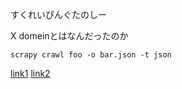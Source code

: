 すくれいぴんぐたのしー

X domeinとはなんだったのか


```
scrapy crawl foo -o bar.json -t json
```

[link1](http://akiniwa.hatenablog.jp/entry/2013/04/15/001411)
[link2](http://fx-kirin.com/python/scrapy/)
